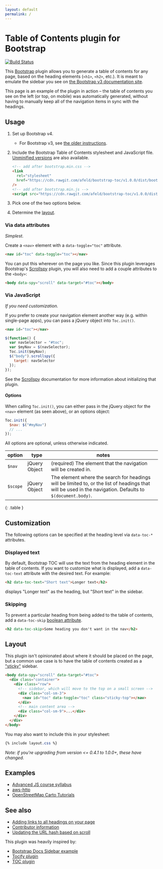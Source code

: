 ```yaml
---
layout: default
permalink: /
---
```


# Table of Contents plugin for Bootstrap

[![Build Status](https://travis-ci.org/afeld/bootstrap-toc.svg?branch=gh-pages)](https://travis-ci.org/afeld/bootstrap-toc)

This [Bootstrap](http://getbootstrap.com/) plugin allows you to generate a table of contents for any page, based on the heading elements (`<h1>`, `<h2>`, etc.). It is meant to emulate the sidebar you see on [the Bootstrap v3 documentation site](https://getbootstrap.com/docs/3.3/css/).

This page is an example of the plugin in action – the table of contents you see on the left (or top, on mobile) was automatically generated, without having to manually keep all of the navigation items in sync with the headings.

## Usage

1. Set up Bootstrap v4.
   - For Bootstrap v3, see [the older instructions](https://github.com/afeld/bootstrap-toc/blob/v0.4.1/index.md#usage).
1. Include the Bootstrap Table of Contents stylesheet and JavaScript file. [Unminified versions](https://github.com/afeld/bootstrap-toc/tree/gh-pages/dist) are also available.

   ```html
   <!-- add after bootstrap.min.css -->
   <link
     rel="stylesheet"
     href="https://cdn.rawgit.com/afeld/bootstrap-toc/v1.0.0/dist/bootstrap-toc.min.css"
   />
   <!-- add after bootstrap.min.js -->
   <script src="https://cdn.rawgit.com/afeld/bootstrap-toc/v1.0.0/dist/bootstrap-toc.min.js"></script>
   ```

1. Pick one of the two options below.
1. Determine the [layout](#layout).

### Via data attributes

_Simplest._

Create a `<nav>` element with a `data-toggle="toc"` attribute.

```html
<nav id="toc" data-toggle="toc"></nav>
```

You can put this wherever on the page you like. Since this plugin leverages Bootstrap's [Scrollspy](https://getbootstrap.com/docs/4.0/components/scrollspy/) plugin, you will also need to add a couple attributes to the `<body>`:

```html
<body data-spy="scroll" data-target="#toc"></body>
```

### Via JavaScript

_If you need customization._

If you prefer to create your navigation element another way (e.g. within single-page apps), you can pass a jQuery object into `Toc.init()`.

```html
<nav id="toc"></nav>
```

```javascript
$(function() {
  var navSelector = "#toc";
  var $myNav = $(navSelector);
  Toc.init($myNav);
  $("body").scrollspy({
    target: navSelector
  });
});
```

See the [Scrollspy](https://getbootstrap.com/docs/4.0/components/scrollspy/) documentation for more information about initializing that plugin.

#### Options

When calling `Toc.init()`, you can either pass in the jQuery object for the `<nav>` element (as seen above), or an options object:

```javascript
Toc.init({
  $nav: $("#myNav")
  // ...
});
```

All options are optional, unless otherwise indicated.

| option   | type          | notes                                                                                                                                                      |
| -------- | ------------- | ---------------------------------------------------------------------------------------------------------------------------------------------------------- |
| `$nav`   | jQuery Object | (required) The element that the navigation will be created in.                                                                                             |
| `$scope` | jQuery Object | The element where the search for headings will be limited to, or the list of headings that will be used in the navigation. Defaults to `$(document.body)`. |

{: .table }

## Customization

The following options can be specified at the heading level via `data-toc-*` attributes.

### Displayed text

By default, Bootstrap TOC will use the text from the heading element in the table of contents. If you want to customize what is displayed, add a `data-toc-text` attribute with the desired text. For example:

```html
<h2 data-toc-text="Short text">Longer text</h2>
```

displays "Longer text" as the heading, but "Short text" in the sidebar.

### Skipping

To prevent a particular heading from being added to the table of contents, add a `data-toc-skip` [boolean attribute](https://www.w3.org/TR/2008/WD-html5-20080610/semantics.html#boolean).

```html
<h2 data-toc-skip>Some heading you don't want in the nav</h2>
```

## Layout

This plugin isn't opinionated about where it should be placed on the page, but a common use case is to have the table of contents created as a ["sticky"](https://getbootstrap.com/docs/4.0/utilities/position/#sticky-top) sidebar.

```html
<body data-spy="scroll" data-target="#toc">
  <div class="container">
    <div class="row">
      <!-- sidebar, which will move to the top on a small screen -->
      <div class="col-sm-3">
        <nav id="toc" data-toggle="toc" class="sticky-top"></nav>
      </div>
      <!-- main content area -->
      <div class="col-sm-9">...</div>
    </div>
  </div>
</body>
```

You may also want to include this in your stylesheet:

```css
{% include layout.css %}
```

_Note: if you're upgrading from version <= 0.4.1 to 1.0.0+, these have changed._

## Examples

- [Advanced JS course syllabus](https://advanced-js.github.io/syllabus/)
- [aws-http](https://rishikeshdarandale.github.io/aws-http/)
- [OpenStreetMap Carto Tutorials](https://ircama.github.io/osm-carto-tutorials/tile-server-ubuntu/)

## See also

- [Adding links to all headings on your page](http://bryanbraun.github.io/anchorjs/)
- [Contributor information](https://github.com/afeld/bootstrap-toc/blob/gh-pages/CONTRIBUTING.md)
- [Updating the URL hash based on scroll](https://gist.github.com/iamravenous/4a1545dc3ccd24abf89e)

This plugin was heavily inspired by:

- [Bootstrap Docs Sidebar example](https://jsfiddle.net/gableroux/S2SMK/)
- [Tocify plugin](http://gregfranko.com/jquery.tocify.js/)
- [TOC plugin](http://projects.jga.me/toc/)
